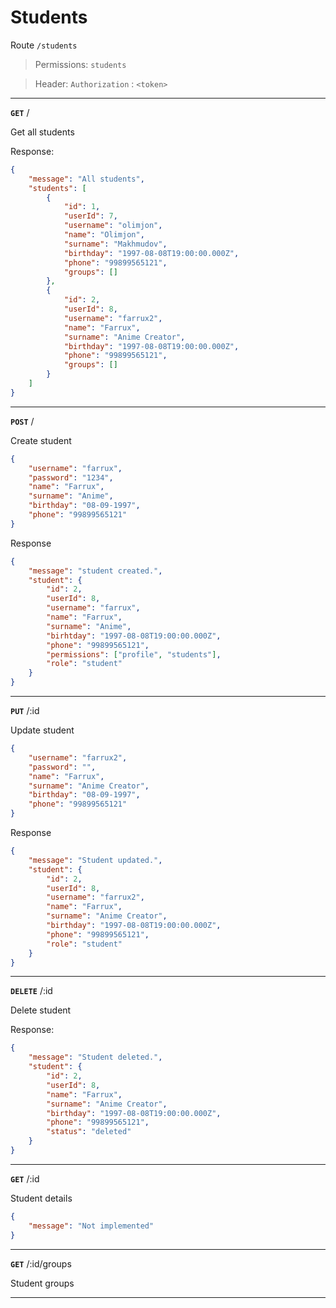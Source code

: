 # Students

Route `/students`

> Permissions: `students`

> Header: `Authorization` : `<token>`

---

**`GET`** /

Get all students

Response:

```json
{
    "message": "All students",
    "students": [
        {
            "id": 1,
            "userId": 7,
            "username": "olimjon",
            "name": "Olimjon",
            "surname": "Makhmudov",
            "birthday": "1997-08-08T19:00:00.000Z",
            "phone": "99899565121",
            "groups": []
        },
        {
            "id": 2,
            "userId": 8,
            "username": "farrux2",
            "name": "Farrux",
            "surname": "Anime Creator",
            "birthday": "1997-08-08T19:00:00.000Z",
            "phone": "99899565121",
            "groups": []
        }
    ]
}
```

---

**`POST`** /

Create student

```json
{
    "username": "farrux",
    "password": "1234",
    "name": "Farrux",
    "surname": "Anime",
    "birthday": "08-09-1997",
    "phone": "99899565121"
}
```

Response

```json
{
    "message": "student created.",
    "student": {
        "id": 2,
        "userId": 8,
        "username": "farrux",
        "name": "Farrux",
        "surname": "Anime",
        "birhtday": "1997-08-08T19:00:00.000Z",
        "phone": "99899565121",
        "permissions": ["profile", "students"],
        "role": "student"
    }
}
```

---

**`PUT`** /:id

Update student

```json
{
    "username": "farrux2",
    "password": "",
    "name": "Farrux",
    "surname": "Anime Creator",
    "birthday": "08-09-1997",
    "phone": "99899565121"
}
```

Response

```json
{
    "message": "Student updated.",
    "student": {
        "id": 2,
        "userId": 8,
        "username": "farrux2",
        "name": "Farrux",
        "surname": "Anime Creator",
        "birthday": "1997-08-08T19:00:00.000Z",
        "phone": "99899565121",
        "role": "student"
    }
}
```

---

**`DELETE`** /:id

Delete student

Response:

```json
{
    "message": "Student deleted.",
    "student": {
        "id": 2,
        "userId": 8,
        "name": "Farrux",
        "surname": "Anime Creator",
        "birthday": "1997-08-08T19:00:00.000Z",
        "phone": "99899565121",
        "status": "deleted"
    }
}
```

---

**`GET`** /:id

Student details

```json
{
    "message": "Not implemented"
}
```

---

**`GET`** /:id/groups

Student groups

---
